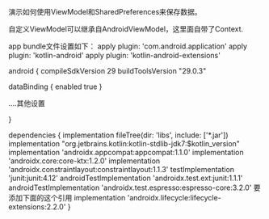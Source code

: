 演示如何使用ViewModel和SharedPreferences来保存数据。

自定义ViewModel可以继承自AndroidViewModel，这里面自带了Context.

app bundle文件设置如下：
apply plugin: 'com.android.application'
apply plugin: 'kotlin-android'
apply plugin: 'kotlin-android-extensions'

android {
    compileSdkVersion 29
    buildToolsVersion "29.0.3"


   dataBinding {
        enabled true
    }

   ....其他设置


}

dependencies {
    implementation fileTree(dir: 'libs', include: ['*.jar'])
    implementation "org.jetbrains.kotlin:kotlin-stdlib-jdk7:$kotlin_version"
    implementation 'androidx.appcompat:appcompat:1.1.0'
    implementation 'androidx.core:core-ktx:1.2.0'
    implementation 'androidx.constraintlayout:constraintlayout:1.1.3'
    testImplementation 'junit:junit:4.12'
    androidTestImplementation 'androidx.test.ext:junit:1.1.1'
    androidTestImplementation 'androidx.test.espresso:espresso-core:3.2.0'
    要添加下面的这个引用
    implementation 'androidx.lifecycle:lifecycle-extensions:2.2.0'
}
